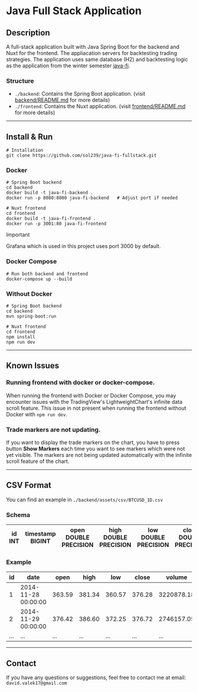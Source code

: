 # Java Full Stack Application

## Description

A full-stack application built with Java Spring Boot for the backend and Nuxt for the frontend. The appliacation servers for backtesting trading strategies.
The application uses same database (H2) and backtesting logic as the application from the winter semester [java-fi](https://github.com/sol239/java-fi).

### Structure
- `./backend`: Contains the Spring Boot application. (visit [backend/README.md](./backend/README.md) for more details)
- `./frontend`: Contains the Nuxt application. (visit [frontend/README.md](./frontend/README.md) for more details)


---

## Install & Run

```shell
# Installation
git clone https://github.com/sol239/java-fi-fullstack.git
```


### Docker

```shell
# Spring Boot backend
cd backend
docker build -t java-fi-backend .
docker run -p 8080:8080 java-fi-backend   # Adjust port if needed
```

```shell
# Nuxt frontend
cd frontend
docker build -t java-fi-frontend . 
docker run -p 3001:80 java-fi-frontend 
```

> [!IMPORTANT]  
> Grafana which is used in this project uses port 3000 by default.

### Docker Compose

```shell
# Run both backend and frontend
docker-compose up --build
```


### Without Docker
```shell
# Spring Boot backend
cd backend
mvn spring-boot:run
```

```shell
# Nuxt frontend
cd frontend
npm install
npm run dev
```

---

## Known Issues

### Running frontend with docker or docker-compose.

When running the frontend with Docker or Docker Compose, you may encounter issues with the TradingView's LightweightChart's infinite data scroll feature.
This issue in not present when running the frontend without Docker with `npm run dev`.

### Trade markers are not updating.

If you want to display the trade markers on the chart, you have to press button **Show Markers** each time you want to see markers which were not yet visible.
The markers are not being updated automatically with the infinite scroll feature of the chart.

---

## CSV Format

You can find an example in `./backend/assets/csv/BTCUSD_1D.csv`

### Schema

| id INT | timestamp BIGINT | open DOUBLE PRECISION | high DOUBLE PRECISION | low DOUBLE PRECISION | close DOUBLE PRECISION | volume DOUBLE PRECISION | date TIMESTAMP |
|--------|------------------|-----------------------|-----------------------|----------------------|------------------------|-------------------------|----------------|

### Example

| id  | date                | open   | high   | low    | close  | volume     | timestamp  |
|-----|---------------------|--------|--------|--------|--------|------------|------------|
| 1   | 2014-11-28 00:00:00 | 363.59 | 381.34 | 360.57 | 376.28 | 3220878.18 | 1417132800 |
| 2   | 2014-11-29 00:00:00 | 376.42 | 386.60 | 372.25 | 376.72 | 2746157.05 | 1417219200 |
| ... | ...                 | ...    | ...    | ...    | ...    | ...        | ...        |

---

## Contact

If you have any questions or suggestions, feel free to contact me at email: `david.valek17@gmail.com`